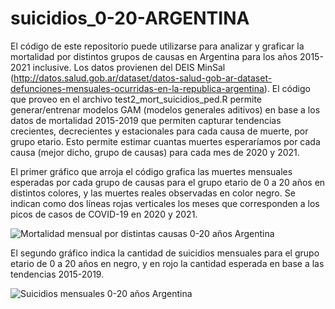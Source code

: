 # suicidios_0-20-ARGENTINA
El código de este repositorio puede utilizarse para analizar y graficar la mortalidad por distintos grupos de causas en Argentina para los años 2015-2021 inclusive. Los datos provienen del DEIS MinSal (http://datos.salud.gob.ar/dataset/datos-salud-gob-ar-dataset-defunciones-mensuales-ocurridas-en-la-republica-argentina).
El código que proveo en el archivo test2_mort_suicidios_ped.R permite generar/entrenar modelos GAM (modelos generales aditivos) en base a los datos de mortalidad 2015-2019 que permiten capturar tendencias crecientes, decrecientes y estacionales para cada causa de muerte, por grupo etario. Esto permite estimar cuantas muertes esperaríamos por cada causa (mejor dicho, grupo de causas) para cada mes de 2020 y 2021.

El primer gráfico que arroja el código grafica las muertes mensuales esperadas por cada grupo de causas para el grupo etario de 0 a 20 años en distintos colores, y las muertes reales observadas en color negro. Se indican como dos líneas rojas verticales los meses que corresponden a los picos de casos de COVID-19 en 2020 y 2021.

![Mortalidad mensual por distintas causas 0-20 años Argentina](http://url/to/img.png)

El segundo gráfico indica la cantidad de suicidios mensuales para el grupo etario de 0 a 20 años en negro, y en rojo la cantidad esperada en base a las tendencias 2015-2019.

![Suicidios mensuales 0-20 años Argentina](http://url/to/img.png)
